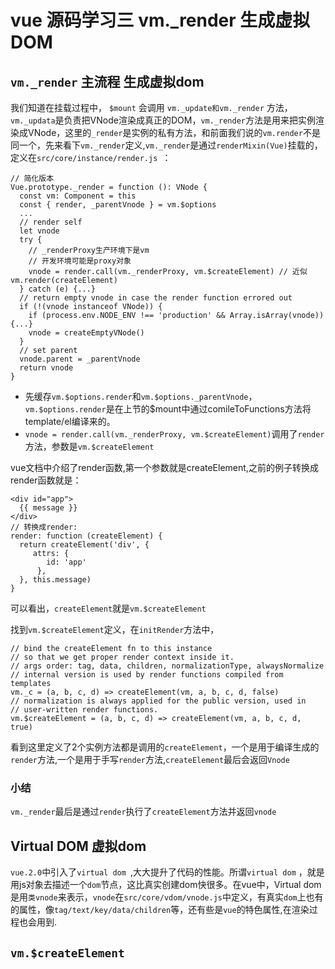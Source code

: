 # vue 源码学习三 vm._render 生成虚拟DOM

## `vm._render` 主流程 生成虚拟dom
我们知道在挂载过程中， `$mount` 会调用 `vm._update和vm._render` 方法，`vm._updata`是负责把VNode渲染成真正的DOM，`vm._render`方法是用来把实例渲染成VNode，这里的`_render`是实例的私有方法，和前面我们说的`vm.render`不是同一个，先来看下`vm._render`定义,`vm._render`是通过`renderMixin(Vue)`挂载的，定义在`src/core/instance/render.js `：
```
// 简化版本
Vue.prototype._render = function (): VNode {
  const vm: Component = this
  const { render, _parentVnode } = vm.$options
  ...
  // render self
  let vnode
  try {
    // _renderProxy生产环境下是vm
    // 开发环境可能是proxy对象
    vnode = render.call(vm._renderProxy, vm.$createElement) // 近似vm.render(createElement)
  } catch (e) {...}
  // return empty vnode in case the render function errored out
  if (!(vnode instanceof VNode)) {
    if (process.env.NODE_ENV !== 'production' && Array.isArray(vnode)) {...}
    vnode = createEmptyVNode()
  }
  // set parent
  vnode.parent = _parentVnode
  return vnode
}

```
- 先缓存`vm.$options.render`和`vm.$options._parentVnode`，`vm.$options.render`是在上节的$mount中通过comileToFunctions方法将template/el编译来的。
- `vnode = render.call(vm._renderProxy, vm.$createElement)`调用了`render`方法，参数是`vm.$createElement`

vue文档中介绍了render函数,第一个参数就是createElement,之前的例子转换成render函数就是：
```
<div id="app">
  {{ message }}
</div>
// 转换成render:
render: function (createElement) {
  return createElement('div', {
     attrs: {
        id: 'app'
      },
  }, this.message)
}
```
可以看出，`createElement`就是`vm.$createElement`

找到`vm.$createElement`定义，在`initRender`方法中，
```
// bind the createElement fn to this instance
// so that we get proper render context inside it.
// args order: tag, data, children, normalizationType, alwaysNormalize
// internal version is used by render functions compiled from templates
vm._c = (a, b, c, d) => createElement(vm, a, b, c, d, false)
// normalization is always applied for the public version, used in
// user-written render functions. 
vm.$createElement = (a, b, c, d) => createElement(vm, a, b, c, d, true)
```
看到这里定义了2个实例方法都是调用的`createElement`，一个是用于编译生成的`render`方法,一个是用于手写`render`方法,`createElement`最后会返回`Vnode`

### 小结 
`vm._render`最后是通过`render`执行了`createElement`方法并返回`vnode`

## Virtual DOM 虚拟dom

`vue.2.0`中引入了`virtual dom `,大大提升了代码的性能。所谓`virtual dom` ，就是用js对象去描述一个`dom`节点，这比真实创建dom快很多。在vue中，Virtual dom是用`类vnode`来表示，`vnode`在`src/core/vdom/vnode.js`中定义，有真实`dom`上也有的属性，像`tag/text/key/data/children`等，还有些是`vue`的特色属性,在渲染过程也会用到.

## `vm.$createElement`


